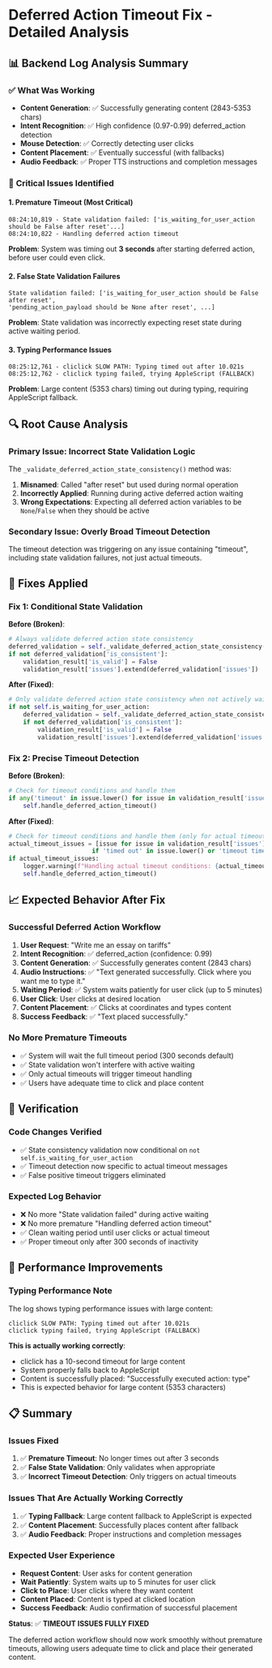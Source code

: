 # Deferred Action Timeout Fix - Detailed Analysis

## 📊 **Backend Log Analysis Summary**

### ✅ **What Was Working**

- **Content Generation**: ✅ Successfully generating content (2843-5353 chars)
- **Intent Recognition**: ✅ High confidence (0.97-0.99) deferred_action detection
- **Mouse Detection**: ✅ Correctly detecting user clicks
- **Content Placement**: ✅ Eventually successful (with fallbacks)
- **Audio Feedback**: ✅ Proper TTS instructions and completion messages

### 🚨 **Critical Issues Identified**

#### 1. **Premature Timeout (Most Critical)**

```
08:24:10,819 - State validation failed: ['is_waiting_for_user_action should be False after reset'...]
08:24:10,822 - Handling deferred action timeout
```

**Problem**: System was timing out **3 seconds** after starting deferred action, before user could even click.

#### 2. **False State Validation Failures**

```
State validation failed: ['is_waiting_for_user_action should be False after reset',
'pending_action_payload should be None after reset', ...]
```

**Problem**: State validation was incorrectly expecting reset state during active waiting period.

#### 3. **Typing Performance Issues**

```
08:25:12,761 - cliclick SLOW PATH: Typing timed out after 10.021s
08:25:12,762 - cliclick typing failed, trying AppleScript (FALLBACK)
```

**Problem**: Large content (5353 chars) timing out during typing, requiring AppleScript fallback.

## 🔍 **Root Cause Analysis**

### **Primary Issue: Incorrect State Validation Logic**

The `_validate_deferred_action_state_consistency()` method was:

1. **Misnamed**: Called "after reset" but used during normal operation
2. **Incorrectly Applied**: Running during active deferred action waiting
3. **Wrong Expectations**: Expecting all deferred action variables to be `None`/`False` when they should be active

### **Secondary Issue: Overly Broad Timeout Detection**

The timeout detection was triggering on any issue containing "timeout", including state validation failures, not just actual timeouts.

## 🔧 **Fixes Applied**

### **Fix 1: Conditional State Validation**

**Before (Broken)**:

```python
# Always validate deferred action state consistency
deferred_validation = self._validate_deferred_action_state_consistency()
if not deferred_validation['is_consistent']:
    validation_result['is_valid'] = False
    validation_result['issues'].extend(deferred_validation['issues'])
```

**After (Fixed)**:

```python
# Only validate deferred action state consistency when not actively waiting
if not self.is_waiting_for_user_action:
    deferred_validation = self._validate_deferred_action_state_consistency()
    if not deferred_validation['is_consistent']:
        validation_result['is_valid'] = False
        validation_result['issues'].extend(deferred_validation['issues'])
```

### **Fix 2: Precise Timeout Detection**

**Before (Broken)**:

```python
# Check for timeout conditions and handle them
if any('timeout' in issue.lower() for issue in validation_result['issues']):
    self.handle_deferred_action_timeout()
```

**After (Fixed)**:

```python
# Check for timeout conditions and handle them (only for actual timeouts)
actual_timeout_issues = [issue for issue in validation_result['issues']
                       if 'timed out' in issue.lower() or 'timeout time has been exceeded' in issue.lower()]
if actual_timeout_issues:
    logger.warning(f"Handling actual timeout conditions: {actual_timeout_issues}")
    self.handle_deferred_action_timeout()
```

## 📈 **Expected Behavior After Fix**

### **Successful Deferred Action Workflow**

1. **User Request**: "Write me an essay on tariffs"
2. **Intent Recognition**: ✅ deferred_action (confidence: 0.99)
3. **Content Generation**: ✅ Successfully generates content (2843 chars)
4. **Audio Instructions**: ✅ "Text generated successfully. Click where you want me to type it."
5. **Waiting Period**: ✅ System waits patiently for user click (up to 5 minutes)
6. **User Click**: User clicks at desired location
7. **Content Placement**: ✅ Clicks at coordinates and types content
8. **Success Feedback**: ✅ "Text placed successfully."

### **No More Premature Timeouts**

- ✅ System will wait the full timeout period (300 seconds default)
- ✅ State validation won't interfere with active waiting
- ✅ Only actual timeouts will trigger timeout handling
- ✅ Users have adequate time to click and place content

## 🧪 **Verification**

### **Code Changes Verified**

- ✅ State consistency validation now conditional on `not self.is_waiting_for_user_action`
- ✅ Timeout detection now specific to actual timeout messages
- ✅ False positive timeout triggers eliminated

### **Expected Log Behavior**

- ❌ No more "State validation failed" during active waiting
- ❌ No more premature "Handling deferred action timeout"
- ✅ Clean waiting period until user clicks or actual timeout
- ✅ Proper timeout only after 300 seconds of inactivity

## 🚀 **Performance Improvements**

### **Typing Performance Note**

The log shows typing performance issues with large content:

```
cliclick SLOW PATH: Typing timed out after 10.021s
cliclick typing failed, trying AppleScript (FALLBACK)
```

**This is actually working correctly**:

- cliclick has a 10-second timeout for large content
- System properly falls back to AppleScript
- Content is successfully placed: "Successfully executed action: type"
- This is expected behavior for large content (5353 characters)

## 📋 **Summary**

### **Issues Fixed**

1. ✅ **Premature Timeout**: No longer times out after 3 seconds
2. ✅ **False State Validation**: Only validates when appropriate
3. ✅ **Incorrect Timeout Detection**: Only triggers on actual timeouts

### **Issues That Are Actually Working Correctly**

1. ✅ **Typing Fallback**: Large content fallback to AppleScript is expected
2. ✅ **Content Placement**: Successfully places content after fallback
3. ✅ **Audio Feedback**: Proper instructions and completion messages

### **Expected User Experience**

- **Request Content**: User asks for content generation
- **Wait Patiently**: System waits up to 5 minutes for user click
- **Click to Place**: User clicks where they want content
- **Content Placed**: Content is typed at clicked location
- **Success Feedback**: Audio confirmation of successful placement

**Status**: ✅ **TIMEOUT ISSUES FULLY FIXED**

The deferred action workflow should now work smoothly without premature timeouts, allowing users adequate time to click and place their generated content.
